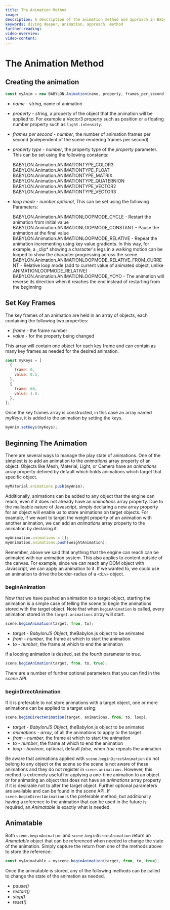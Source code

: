 ```yaml
---
title: The Animation Method
image:
description: A description of the animation method and approach in Babylon.js.
keywords: diving deeper, animation, approach, method
further-reading:
video-overview:
video-content:
---
```


# The Animation Method

## Creating the animation

```javascript
const myAnim = new BABYLON.Animation(name, property, frames_per_second, property_type, loop_mode);
```

- _name_ - _string_, name of animation

- _property_ - _string_, a property of the object that the animation will be applied to. For example a Vector3 property such as position or a floating number property such as `light.intensity`.

- _frames per second_ - _number_, the number of animation frames per second (independent of the scene rendering frames per second)

- _property type_ - _number_, the property type of the _property_ parameter. This can be set using the following constants:

  BABYLON.Animation.ANIMATIONTYPE_COLOR3  
  BABYLON.Animation.ANIMATIONTYPE_FLOAT  
  BABYLON.Animation.ANIMATIONTYPE_MATRIX  
  BABYLON.Animation.ANIMATIONTYPE_QUATERNION  
  BABYLON.Animation.ANIMATIONTYPE_VECTOR2  
  BABYLON.Animation.ANIMATIONTYPE_VECTOR3

- _loop mode_ - _number optional_, This can be set using the following Parameters:

  BABYLON.Animation.ANIMATIONLOOPMODE_CYCLE - Restart the animation from initial value  
  BABYLON.Animation.ANIMATIONLOOPMODE_CONSTANT - Pause the animation at the final value  
  BABYLON.Animation.ANIMATIONLOOPMODE_RELATIVE - Repeat the animation incrementing using key value gradients. In this way, for example, a \_clip\* showing a character's legs in a walking motion can be looped to show the character progressing across the scene.
  BABYLON.Animation.ANIMATIONLOOPMODE_RELATIVE_FROM_CURRENT - Relative loop mode (add to current value of animated object, unlike ANIMATIONLOOPMODE_RELATIVE)
  BABYLON.Animation.ANIMATIONLOOPMODE_YOYO - The animation will reverse its direction when it reaches the end instead of restarting from the beginning

## Set Key Frames

The key frames of an animation are held in an array of objects, each containing the following two properties:

- _frame_ - the frame number
- _value_ - for the property being changed

This array will contain one object for each key frame and can contain as many key frames as needed for the desired animation.

```javascript
const myKeys = [
  {
    frame: 0,
    value: 0.5,
  },
  {
    frame: 60,
    value: 1.0,
  },
];
```

Once the key frames array is constructed, in this case an array named _myKeys_, it is added to the animation by setting the keys.

```javascript
myAnim.setKeys(myKeys);
```

## Beginning The Animation

There are several ways to manage the play state of animations. One of the simplest is to add an animation to the _animations_ array property of an object. Objects like Mesh, Material, Light, or Camera have an _animations_ array property defined by default which holds animations which target that specific object.

```javascript
myMaterial.animations.push(myAnim);
```

Additionally, animations can be added to any object that the engine can reach, even if it does not already have an _animations_ array property. Due to the malleable nature of Javascript, simply declaring a new array property for an object will enable us to store animations on target objects. For example, if we want to target the weight property of an animation with another animation, we can add an _animations_ array property to the animation by declaring it.

```javascript
myAnimation.animations = [];
myAnimation.animations.push(weightAnimation);
```

Remember, above we said that anything that the engine can reach can be animated with our animation system. This also applies to content outside of the canvas. For example, since we can reach any DOM object with Javascript, we can apply an animation to it. If we wanted to, we could use an animation to drive the border-radius of a `<div>` object.

### beginAnimation

Now that we have pushed an animation to a target object, starting the animation is a simple case of telling the scene to begin the animations stored with the target object. Note that when `beginAnimation` is called, every animation stored in the `target.animations` array will start.

```javascript
scene.beginAnimation(target, from, to);
```

- _target_ - _BabylonJS Object_, theBabylon.js object to be animated
- _from_ - _number_, the frame at which to start the animation
- _to_ - _number_, the frame at which to end the animation

If a looping animation is desired, set the fourth parameter to true.

```javascript
scene.beginAnimation(target, from, to, true);
```

<Playground id="#7V0Y1I" title="Basic Sliding Box Animation" description="An example of basic animation by sliding a box." image="/img/playgroundsAndNMEs/divingDeeperAnimationDesign1.jpg"/>

There are a number of further optional parameters that you can find in the _scene_ API.

### beginDirectAnimation

If it is preferable to not store animations with a target object, one or more animations can be applied to a target using:

```javascript
scene.beginDirectAnimation(target, animations, from, to, loop);
```

- _target_ - _BabylonJS Object_, theBabylon.js object to be animated
- _animations_ - _array_, of all the animations to apply to the target
- _from_ - _number_, the frame at which to start the animation
- _to_ - _number_, the frame at which to end the animation
- _loop_ - _boolean_, optional, default _false_, when _true_ repeats the animation

Be aware that animations applied with `scene.beginDirectAnimation` do not belong to any object or the scene so the scene is not aware of these animations and they do not register in `scene.animations`. However, this method is extremely useful for applying a one-time animation to an object or for animating an object that does not have an _animations_ array property if it is desirable not to alter the target object. Further optional parameters are available and can be found in the _scene_ API. If `scene.beginDirectAnimation` is the preferable method, but additionally having a reference to the animation that can be used in the future is required, an _Animatable_ is exactly what is needed.

<Playground id="#7V0Y1I#1" title="Sliding Box Direct Animation" description="An example of sliding a box with direct animation." image="/img/playgroundsAndNMEs/divingDeeperAnimationDesign1.jpg" isMain={true} category="Animation"/>

## Animatable

Both `scene.beginAnimation` and `scene.beginDirectAnimation` return an _Animatable_ object that can be referenced when needed to change the state of the animation. Simply capture the return from one of the methods above to store the reference.

```javascript
const myAnimatable = myscene.beginAnimation(target, from, to, true);
```

Once the animatable is stored, any of the following methods can be called to change the state of the animation as needed.

- _pause()_
- _restart()_
- _stop()_
- _reset()_

<Playground id="#7V0Y1I#2" title="Box animation stop after 5 secs" description="An example of stopping an animation after specific amount of time." image="/img/playgroundsAndNMEs/divingDeeperAnimationDesign1.jpg" isMain={true} category="Animation"/>
